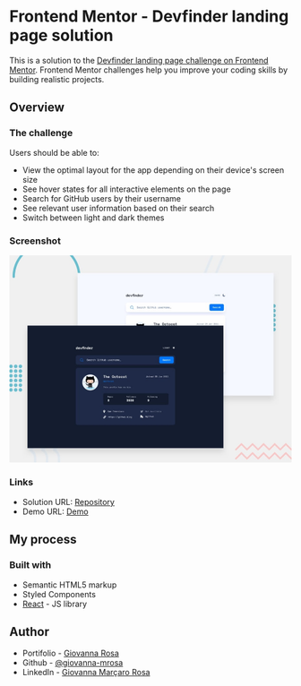 # Frontend Mentor - Devfinder landing page solution

This is a solution to the [Devfinder landing page challenge on Frontend Mentor](https://www.frontendmentor.io/challenges/github-user-search-app-Q09YOgaH6). Frontend Mentor challenges help you improve your coding skills by building realistic projects.

## Overview

### The challenge

Users should be able to:

- View the optimal layout for the app depending on their device's screen size
- See hover states for all interactive elements on the page
- Search for GitHub users by their username
- See relevant user information based on their search
- Switch between light and dark themes

### Screenshot

![](./src/assets/screenshot.jpg)

### Links

- Solution URL: [Repository](https://github.com/giovanna-mrosa/frontendMentor-devfinder)
- Demo URL: [Demo](https://frontend-mentor-devfinder.vercel.app/)

## My process

### Built with

- Semantic HTML5 markup
- Styled Components
- [React](https://reactjs.org/) - JS library

## Author

- Portifolio - [Giovanna Rosa](https://giovanna-mrosa.github.io/portifolio/)
- Github - [@giovanna-mrosa](https://github.com/giovanna-mrosa)
- LinkedIn - [Giovanna Marçaro Rosa](https://www.linkedin.com/in/giovannamarcarorosa/)
